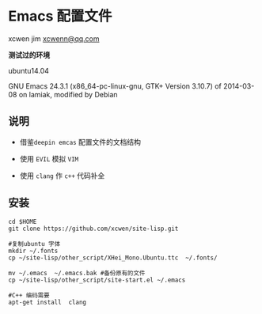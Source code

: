 # Emacs 配置文件

xcwen jim
xcwenn@qq.com

**测试过的环境**

ubuntu14.04

GNU Emacs 24.3.1 (x86_64-pc-linux-gnu, GTK+ Version 3.10.7) of 2014-03-08 on lamiak, modified by Debian


## 说明 

* 借鉴`deepin emcas` 配置文件的文档结构

* 使用 `EVIL` 模拟 `VIM` 

* 使用  `clang` 作 `c++` 代码补全


## 安装 

```
cd $HOME 
git clone https://github.com/xcwen/site-lisp.git

#复制ubuntu 字体
mkdir ~/.fonts
cp ~/site-lisp/other_script/XHei_Mono.Ubuntu.ttc  ~/.fonts/

mv ~/.emacs  ~/.emacs.bak #备份原有的文件 
cp ~/site-lisp/other_script/site-start.el ~/.emacs

#C++ 编码需要
apt-get install  clang
```



